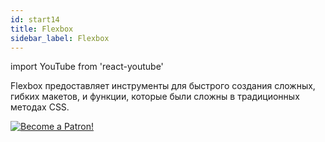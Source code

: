 ```yaml
---
id: start14
title: Flexbox
sidebar_label: Flexbox
---
```


import YouTube from 'react-youtube'

Flexbox предоставляет инструменты для быстрого создания сложных, гибких макетов, и функции, которые были сложны в традиционных методах CSS.

<YouTube videoId='PF1kzcGdN7E' />

[![Become a Patron!](/img/logo/patreon.png)](https://www.patreon.com/bePatron?u=31769291)
